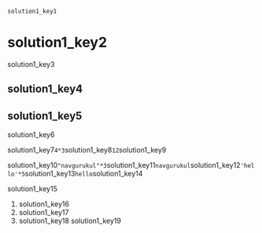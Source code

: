 ```ngMeta
solution1_key1
```
# solution1_key2
solution1_key3

## solution1_key4
## solution1_key5
solution1_key6

solution1_key7`4*3`solution1_key8`12`solution1_key9

solution1_key10`"navgurukul"*3`solution1_key11`navgurukul`solution1_key12`'hello'*5`solution1_key13`hello`solution1_key14

solution1_key15

1. solution1_key16
2. solution1_key17
3. solution1_key18
solution1_key19

